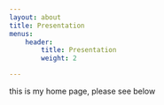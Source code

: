 ```yaml
---
layout: about
title: Presentation
menus: 
    header:
        title: Presentation
        weight: 2

---
```

this is my home page, please see below